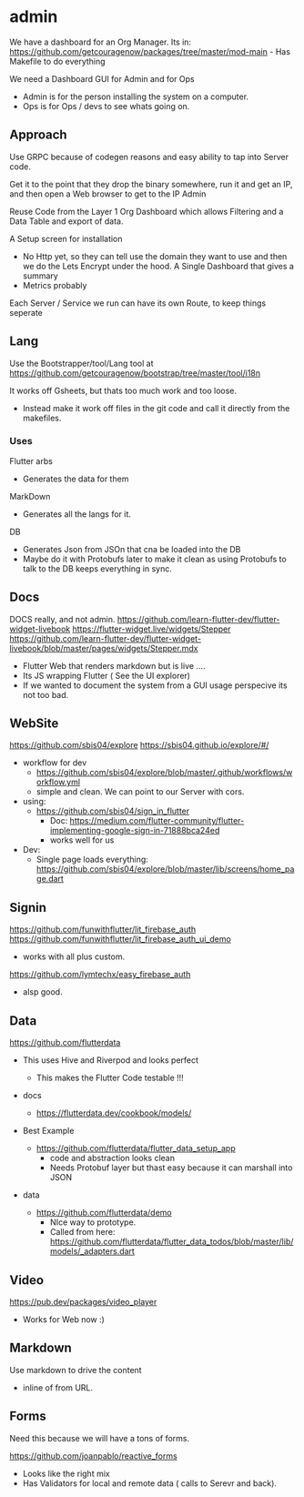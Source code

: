 # admin

We have a dashboard for an Org Manager.
Its in: https://github.com/getcouragenow/packages/tree/master/mod-main
	- Has Makefile to do everything

We need a Dashboard GUI for Admin and for Ops
- Admin is for the person installing the system on a computer.
- Ops is for Ops / devs to see whats going on.

## Approach
Use GRPC because of codegen reasons and easy ability to tap into Server code.

Get it to the point that they drop the binary somewhere, run it and get an IP, and then open a Web browser to get to the IP Admin

Reuse Code from the Layer 1 Org Dashboard which allows Filtering and a Data Table and export of data.

A Setup screen for installation
- No Http yet, so they can tell use the domain they want to use and then we do the Lets Encrypt under the hood.
A Single Dashboard that gives a summary
- Metrics probably

Each Server / Service we run can have its own Route, to keep things seperate

## Lang

Use the Bootstrapper/tool/Lang tool at https://github.com/getcouragenow/bootstrap/tree/master/tool/i18n

It works off Gsheets, but thats too much work and too loose.
- Instead make it work off files in the git code and call it directly from the makefiles.

### Uses

Flutter arbs
- Generates the data for them 

MarkDown
- Generates all the langs for it.

DB
- Generates Json from JSOn that cna be loaded into the DB
- Maybe do it with Protobufs later to make it clean as using Protobufs to talk to the DB keeps everything in sync.

## Docs

DOCS really, and not admin.
https://github.com/learn-flutter-dev/flutter-widget-livebook
https://flutter-widget.live/widgets/Stepper
https://github.com/learn-flutter-dev/flutter-widget-livebook/blob/master/pages/widgets/Stepper.mdx
- Flutter Web that renders markdown but is live ....
- Its JS wrapping Flutter ( See the UI explorer)
- If we wanted to document the system from a GUI usage perspecive its not too bad.

## WebSite

https://github.com/sbis04/explore
https://sbis04.github.io/explore/#/
- workflow for dev
	- https://github.com/sbis04/explore/blob/master/.github/workflows/workflow.yml
	- simple and clean. We can point to our Server with cors.
- using:
	- https://github.com/sbis04/sign_in_flutter
		- Doc: https://medium.com/flutter-community/flutter-implementing-google-sign-in-71888bca24ed
		- works well for us
- Dev:
	- Single page loads everything: https://github.com/sbis04/explore/blob/master/lib/screens/home_page.dart

## Signin

https://github.com/funwithflutter/lit_firebase_auth
https://github.com/funwithflutter/lit_firebase_auth_ui_demo
- works with all plus custom.

https://github.com/lymtechx/easy_firebase_auth
- alsp good.


## Data

https://github.com/flutterdata
- This uses Hive and Riverpod and looks perfect
	- This makes the Flutter Code testable !!!
- docs
	- https://flutterdata.dev/cookbook/models/

- Best Example
	- https://github.com/flutterdata/flutter_data_setup_app
		- code and abstraction looks clean
		- Needs Protobuf layer but thast easy because it can marshall into JSON 
- data
	- https://github.com/flutterdata/demo
		- NIce way to prototype.
		- Called from here: https://github.com/flutterdata/flutter_data_todos/blob/master/lib/models/_adapters.dart

## Video

https://pub.dev/packages/video_player
- Works for Web now :)

## Markdown

Use markdown to drive the content
- inline of from URL.

## Forms

Need this because we will have a tons of forms.

https://github.com/joanpablo/reactive_forms
- Looks like the right mix 
- Has Validators for local and remote data ( calls to Serevr and back).



